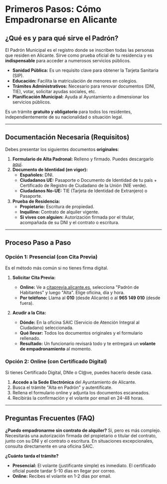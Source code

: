 # Primeros Pasos: Cómo Empadronarse en Alicante

## ¿Qué es y para qué sirve el Padrón?

El Padrón Municipal es el registro donde se inscriben todas las personas que residen en Alicante. Sirve como prueba oficial de tu residencia y es **indispensable** para acceder a numerosos servicios públicos.

* **Sanidad Pública:** Es un requisito clave para obtener la Tarjeta Sanitaria (SIP).
* **Educación:** Facilita la matriculación de menores en colegios.
* **Trámites Administrativos:** Necesario para renovar documentos (DNI, TIE), votar, solicitar ayudas sociales, etc.
* **Planificación Municipal:** Ayuda al Ayuntamiento a dimensionar los servicios públicos.

Es un trámite **gratuito y obligatorio** para todos los residentes, independientemente de su nacionalidad o situación legal.

---

## Documentación Necesaria (Requisitos)

Debes presentar los siguientes documentos **originales**:

1.  **Formulario de Alta Padronal:** Relleno y firmado. Puedes descargarlo [aquí](https://www.alicante.es/sites/default/files/documentos/2024-02/Formulario%20de%20alta%20individual%20o%20colectiva.pdf).
2.  **Documento de Identidad (en vigor):**
    * **Españoles:** DNI.
    * **Ciudadanos UE:** Pasaporte o Documento de Identidad de tu país + Certificado de Registro de Ciudadano de la Unión (NIE verde).
    * **Ciudadanos No-UE:** TIE (Tarjeta de Identidad de Extranjero) o Pasaporte.
3.  **Prueba de Residencia:**
    * **Propietario:** Escritura de propiedad.
    * **Inquilino:** Contrato de alquiler vigente.
    * **Si vives con alguien:** Autorización firmada por el titular, acompañada de su DNI y el contrato o escritura.

---

## Proceso Paso a Paso

### Opción 1: Presencial (con Cita Previa)

Es el método más común si no tienes firma digital.

1.  **Solicitar Cita Previa:**
    * **Online:** Ve a [citaprevia.alicante.es](https://citaprevia.alicante.es/), selecciona "Padrón de Habitantes" y luego "Alta". Elige oficina, día y hora.
    * **Por teléfono:** Llama al **010** (desde Alicante) o al **965 149 010** (desde fuera).

2.  **Acudir a la Cita:**
    * **Dónde:** En la oficina SAIC (Servicio de Atención Integral al Ciudadano) seleccionada.
    * **Qué llevar:** Todos los documentos originales y el formulario rellenado.
    * **Resultado:** Un funcionario revisará todo y te entregará un **volante de empadronamiento** al momento.

### Opción 2: Online (con Certificado Digital)

Si tienes Certificado Digital, DNIe o Cl@ve, puedes hacerlo desde casa.

1.  **Accede a la Sede Electrónica** del Ayuntamiento de Alicante.
2.  Busca el trámite "Alta en Padrón" y autentifícate.
3.  Rellena el formulario online y adjunta los documentos escaneados.
4.  Recibirás la confirmación y el volante por email en 24-48 horas.

---

## Preguntas Frecuentes (FAQ)

**¿Puedo empadronarme sin contrato de alquiler?**
Sí, pero es más complejo. Necesitarás una autorización firmada del propietario o titular del contrato, junto con su DNI y el contrato o escritura. En situaciones excepcionales, consulta directamente en una oficina SAIC.

**¿Cuánto tarda el trámite?**
* **Presencial:** El volante (justificante simple) es inmediato. El certificado oficial puede tardar 5-10 días en llegar por correo.
* **Online:** Recibes el volante en 1-2 días por email.